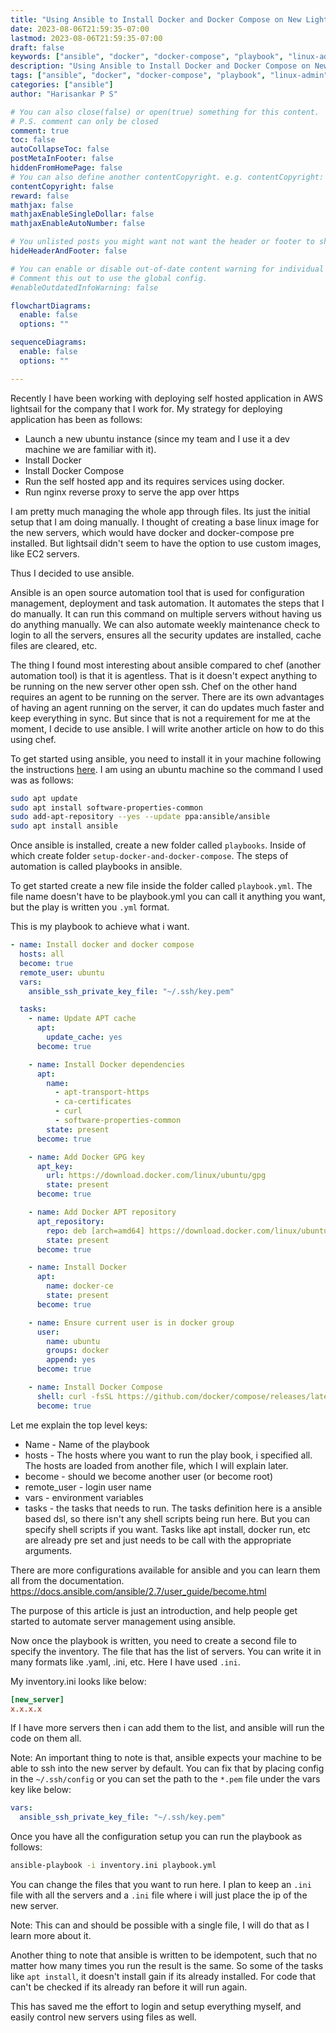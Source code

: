 ```yaml
---
title: "Using Ansible to Install Docker and Docker Compose on New Lightsail Instance"
date: 2023-08-06T21:59:35-07:00
lastmod: 2023-08-06T21:59:35-07:00
draft: false
keywords: ["ansible", "docker", "docker-compose", "playbook", "linux-admin", "ubuntu"]
description: "Using Ansible to Install Docker and Docker Compose on New Lightsail Instance"
tags: ["ansible", "docker", "docker-compose", "playbook", "linux-admin", "ubuntu"]
categories: ["ansible"]
author: "Harisankar P S"

# You can also close(false) or open(true) something for this content.
# P.S. comment can only be closed
comment: true
toc: false
autoCollapseToc: false
postMetaInFooter: false
hiddenFromHomePage: false
# You can also define another contentCopyright. e.g. contentCopyright: "This is another copyright."
contentCopyright: false
reward: false
mathjax: false
mathjaxEnableSingleDollar: false
mathjaxEnableAutoNumber: false

# You unlisted posts you might want not want the header or footer to show
hideHeaderAndFooter: false

# You can enable or disable out-of-date content warning for individual post.
# Comment this out to use the global config.
#enableOutdatedInfoWarning: false

flowchartDiagrams:
  enable: false
  options: ""

sequenceDiagrams:
  enable: false
  options: ""

---
```


Recently I have been working with deploying self hosted application in AWS lightsail for the company that I work for. My strategy for deploying application has been as follows:

* Launch a new ubuntu instance (since my team and I use it a dev machine we are familiar with it).
* Install Docker
* Install Docker Compose
* Run the self hosted app and its requires services using docker.
* Run nginx reverse proxy to serve the app over https

I am pretty much managing the whole app through files. Its just the initial setup that I am doing manually. I thought of creating a base linux image for the new servers, which would have docker and docker-compose pre installed. But lightsail didn't seem to have the option to use custom images, like EC2 servers.

Thus I decided to use ansible.

Ansible is an open source automation tool that is used for configuration management, deployment and task automation. It automates the steps that I do manually. It can run this command on multiple servers without having us do anything manually. We can also automate weekly maintenance check to login to all the servers, ensures all the security updates are installed, cache files are cleared, etc.

The thing I found most interesting about ansible compared to chef (another automation tool) is that it is agentless. That is it doesn't expect anything to be running on the new server other open ssh. Chef on the other hand requires an agent to be running on the server. There are its own advantages of having an agent running on the server, it can do updates much faster and keep everything in sync. But since that is not a requirement for me at the moment, I decide to use ansible. I will write another article on how to do this using chef.

<!--more-->

To get started using ansible, you need to install it in your machine following the instructions [here](https://docs.ansible.com/ansible/latest/installation_guide/installation_distros.html). I am using an ubuntu machine so the command I used was as follows:

```sh
sudo apt update
sudo apt install software-properties-common
sudo add-apt-repository --yes --update ppa:ansible/ansible
sudo apt install ansible
```

Once ansible is installed, create a new folder called `playbooks`. Inside of which create folder `setup-docker-and-docker-compose`. The steps of automation is called playbooks in ansible.

To get started create a new file inside the folder called `playbook.yml`. The file name doesn't have to be playbook.yml you can call it anything you want, but the play is written you `.yml` format.

This is my playbook to achieve what i want.

```yaml
- name: Install docker and docker compose
  hosts: all
  become: true
  remote_user: ubuntu
  vars:
    ansible_ssh_private_key_file: "~/.ssh/key.pem"

  tasks:
    - name: Update APT cache
      apt:
        update_cache: yes
      become: true

    - name: Install Docker dependencies
      apt:
        name:
          - apt-transport-https
          - ca-certificates
          - curl
          - software-properties-common
        state: present
      become: true

    - name: Add Docker GPG key
      apt_key:
        url: https://download.docker.com/linux/ubuntu/gpg
        state: present
      become: true

    - name: Add Docker APT repository
      apt_repository:
        repo: deb [arch=amd64] https://download.docker.com/linux/ubuntu {{ ansible_distribution_release }} stable
        state: present
      become: true

    - name: Install Docker
      apt:
        name: docker-ce
        state: present
      become: true

    - name: Ensure current user is in docker group
      user:
        name: ubuntu
        groups: docker
        append: yes
      become: true

    - name: Install Docker Compose
      shell: curl -fsSL https://github.com/docker/compose/releases/latest/download/docker-compose-Linux-x86_64 -o /usr/local/bin/docker-compose && chmod +x /usr/local/bin/docker-compose
      become: true
```

Let me explain the top level keys:

* Name - Name of the playbook
* hosts - The hosts where you want to run the play book, i specified all. The hosts are loaded from another file, which I will explain later.
* become - should we become another user (or become root)
* remote_user - login user name
* vars - environment variables
* tasks - the tasks that needs to run. The tasks definition here is a ansible based dsl, so there isn't any shell scripts being run here. But you can specify shell scripts if you want. Tasks like apt install, docker run, etc are already pre set and just needs to be call with the appropriate arguments.

There are more configurations available for ansible and you can learn them all from the documentation. https://docs.ansible.com/ansible/2.7/user_guide/become.html

The purpose of this article is just an introduction, and help people get started to automate server management using ansible.

Now once the playbook is written, you need to create a second file to specify the inventory. The file that has the list of servers. You can write it in many formats like .yaml, .ini, etc. Here I have used `.ini`.

My inventory.ini looks like below:

```ini
[new_server]
x.x.x.x
```

If I have more servers then i can add them to the list, and ansible will run the code on them all.

Note: An important thing to note is that, ansible expects your machine to be able to ssh into the new server by default. You can fix that by placing config in the `~/.ssh/config` or you can set the path to the `*.pem` file under the vars key like below:

```yaml
vars:
  ansible_ssh_private_key_file: "~/.ssh/key.pem"
```

Once you have all the configuration setup you can run the playbook as follows:

```sh
ansible-playbook -i inventory.ini playbook.yml
```

You can change the files that you want to run here. I plan to keep an `.ini` file with all the servers and a `.ini` file where i will just place the ip of the new server.

Note: This can and should be possible with a single file, I will do that as I learn more about it.

Another thing to note that ansible is written to be idempotent, such that no matter how many times you run the result is the same. So some of the tasks like `apt install`, it doesn't install gain if its already installed. For code that can't be checked if its already ran before it will run again.

This has saved me the effort to login and setup everything myself, and easily control new servers using files as well.

